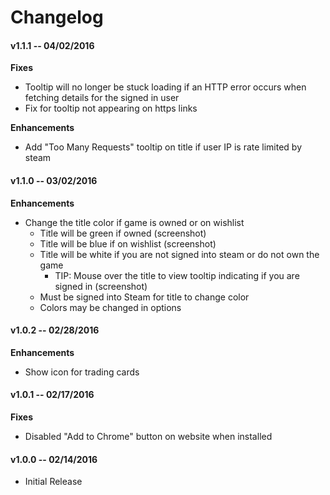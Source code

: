 # Changelog

#### v1.1.1 -- 04/02/2016

**Fixes**
* Tooltip will no longer be stuck loading if an HTTP error occurs when fetching details for the signed in user
* Fix for tooltip not appearing on https links

**Enhancements**
* Add "Too Many Requests" tooltip on title if user IP is rate limited by steam

#### v1.1.0 -- 03/02/2016

**Enhancements**
  * Change the title color if game is owned or on wishlist
    * Title will be green if owned (screenshot)
    * Title will be blue if on wishlist (screenshot)
    * Title will be white if you are not signed into steam or do not own the game
      * TIP: Mouse over the title to view tooltip indicating if you are signed in   (screenshot)
    * Must be signed into Steam for title to change color
    * Colors may be changed in options

#### v1.0.2 -- 02/28/2016

**Enhancements**
  * Show icon for trading cards

#### v1.0.1 -- 02/17/2016

**Fixes**
  * Disabled "Add to Chrome" button on website when installed

#### v1.0.0 -- 02/14/2016
  * Initial Release
